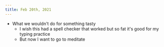 ```yaml
---
title: Feb 20th, 2021
---
```


- What we wouldn't do for something tasty
    - I wish this had a spell checker that worked but so fat it's good for my typing practice
    - But now I want to go to meditate